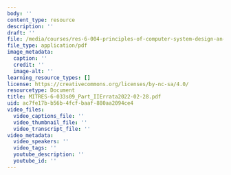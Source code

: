```yaml
---
body: ''
content_type: resource
description: ''
draft: ''
file: /media/courses/res-6-004-principles-of-computer-system-design-an-introduction-spring-2009/mitres-6-033s09_part_iierrata2022-02-28.pdf
file_type: application/pdf
image_metadata:
  caption: ''
  credit: ''
  image-alt: ''
learning_resource_types: []
license: https://creativecommons.org/licenses/by-nc-sa/4.0/
resourcetype: Document
title: MITRES-6-033s09_Part_IIErrata2022-02-28.pdf
uid: ac7fe17b-b56b-4fcf-baaf-880aa2094ce4
video_files:
  video_captions_file: ''
  video_thumbnail_file: ''
  video_transcript_file: ''
video_metadata:
  video_speakers: ''
  video_tags: ''
  youtube_description: ''
  youtube_id: ''
---
```

